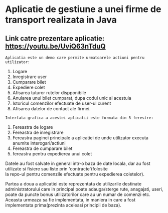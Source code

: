 # Aplicatie de gestiune a unei firme de transport realizata in Java

## Link catre prezentare aplicatie: https://youtu.be/UviQ63nTduQ
  
    Aplicatia este un demo care permite urmatoarele actiuni pentru utilizator:
   1. Logare
   2. Inregistrare user
   3. Cumparare bilet
   4. Expediere colet
   5. Afisarea tuturor rutelor dispponibile
   6. Anularea unui bilet cumparat, dupa codul unic al acestuia
   7. Istoricul comenzilor efectuate de user-ul curent
   8. Afisarea datelor de contact ale firmei.
   
    Interfata grafica a acestei aplicatii este formata din 5 ferestre:
   1. Fereastra de logare
   2. Fereastra de inregistrare
   3. Fereastra paginei principale a aplicatiei de unde utilizator executa anumite interogari/actiuni
   4. Fereastra de cumparare bilet
   5. fereastra pentru expedierea unui colet
   
  Datele au fost salvate in general intr-o baza de date locala, dar au fost utilizate si fisiere sau liste prin 'contracte'(folosite   
la repo-ul pentru comenzile efectuate pentru expedierea coletelor).
    
   
   Partea a doua a aplicatiei este reprezentata de utilizarile destinate administratorului care in 
 principal poate adauga/sterge rute, anagajati, useri, poate da puncte bonus utilizatorilor care au 
 un numar de comenzi etc. Aceasta urmeaza sa fie implementata, in maniera in care a fost implementata 
 prima(prezinta aceleasi principii de baza).

